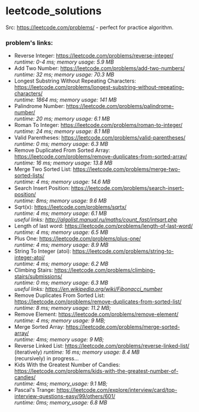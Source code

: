 # leetcode_solutions
Src: https://leetcode.com/problems/ - perfect for practice algorithm.

### problem's links:
* Reverse Integer: https://leetcode.com/problems/reverse-integer/  
_runtime: 0-4 ms; memory usage: 5.9 MB_
* Add Two Number: https://leetcode.com/problems/add-two-numbers/  
_runtime: 32 ms; memory usage: 70.3 MB_  
* Longest Substring Without Repeating Characters: https://leetcode.com/problems/longest-substring-without-repeating-characters/  
_runtime: 1864 ms; memory usage: 141 MB_  
* Palindrome Number: https://leetcode.com/problems/palindrome-number/  
_runtime: 20 ms; memory usage: 6.1 MB_  
* Roman To Integer: https://leetcode.com/problems/roman-to-integer/  
_runtime: 24 ms; memory usage: 8.1 MB_  
* Valid Parentheses: https://leetcode.com/problems/valid-parentheses/  
_runtime: 0 ms; memory usage: 6.3 MB_  
* Remove Duplicated From Sorted Array: https://leetcode.com/problems/remove-duplicates-from-sorted-array/  
_runtime: 16 ms; memory usage: 13.8 MB_  
* Merge Two Sorted List: https://leetcode.com/problems/merge-two-sorted-lists/  
_runtime: 4 ms; memory usage: 14.6 MB_  
* Search Insert Position: https://leetcode.com/problems/search-insert-position/  
_runtime: 8ms; memory usage: 9.6 MB_  
* Sqrt(x): https://leetcode.com/problems/sqrtx/  
_runtime: 4 ms; memory usage: 6.1 MB_  
_useful links: http://algolist.manual.ru/maths/count_fast/intsqrt.php_  
* Length of last word: https://leetcode.com/problems/length-of-last-word/  
_runtime: 4 ms; memory usage: 6.5 MB_  
* Plus One: https://leetcode.com/problems/plus-one/  
_runtime: 4 ms; memory usage: 8.9 MB_  
* String To Integer (atoi): https://leetcode.com/problems/string-to-integer-atoi/   
_runtime: 4 ms; memory usage: 6.2 MB_  
* Climbing Stairs: https://leetcode.com/problems/climbing-stairs/submissions/  
_runtime: 0 ms; memory usage: 6.3 MB_  
_useful links: https://en.wikipedia.org/wiki/Fibonacci_number_   
* Remove Duplicates From Sorted List: https://leetcode.com/problems/remove-duplicates-from-sorted-list/  
_runtime: 8 ms; memory usage: 11.2 MB;_  
* Remove Element: https://leetcode.com/problems/remove-element/  
_runtime: 4 ms; memory usage: 9 MB;_  
* Merge Sorted Array: https://leetcode.com/problems/merge-sorted-array/  
_runtime: 4ms; memory usage: 9 MB;_  
* Reverse Linked List: https://leetcode.com/problems/reverse-linked-list/  
(iteratively) _runtime: 16 ms; memory usage: 8.4 MB_  
(recursively) in progress...
* Kids With the Greatest Number of Candies: https://leetcode.com/problems/kids-with-the-greatest-number-of-candies/  
_runtime: 4ms; memory_usage: 9.1 MB;_  
* Pascal's Trange: https://leetcode.com/explore/interview/card/top-interview-questions-easy/99/others/601/  
_runtime: 0ms; memory_usage: 6.8 MB_  
